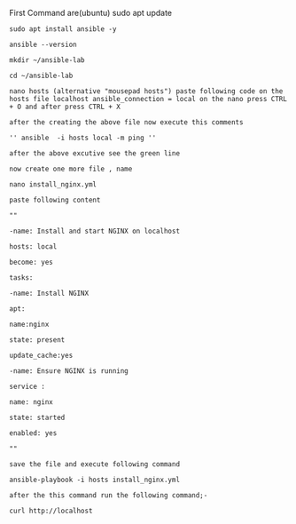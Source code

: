 First Command are(ubuntu) sudo apt update

    sudo apt install ansible -y

    ansible --version

    mkdir ~/ansible-lab

    cd ~/ansible-lab

    nano hosts (alternative "mousepad hosts") paste following code on the hosts file localhost ansible_connection = local on the nano press CTRL + O and after press CTRL + X

    after the creating the above file now execute this comments

    '' ansible  -i hosts local -m ping ''

    after the above excutive see the green line

    now create one more file , name

    nano install_nginx.yml

    paste following content

    ""

    -name: Install and start NGINX on localhost

    hosts: local

    become: yes

    tasks:

    -name: Install NGINX

    apt:

    name:nginx

    state: present

    update_cache:yes

    -name: Ensure NGINX is running

    service :

    name: nginx

    state: started

    enabled: yes

    ""

    save the file and execute following command

    ansible-playbook -i hosts install_nginx.yml

    after the this command run the following command;-

    curl http://localhost

